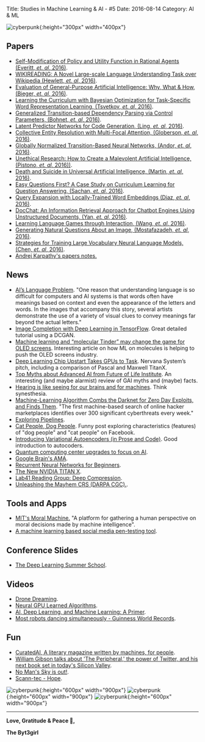 Title: Studies in Machine Learning & AI - #5
Date: 2016-08-14
Category: AI & ML


![cyberpunk](./cyberpunk/5.jpg){:height="300px" width="400px"}



## Papers


* [Self-Modification of Policy and Utility Function in
Rational Agents (Everitt, *et. al*, 2016)](http://www.tomeveritt.se/papers/AGI16-sm.pdf).
* [WIKIREADING: A Novel Large-scale Language Understanding Task
over Wikipedia (Hewlett, *et. al*, 2016)](https://github.com/dmorr-google/wiki-reading).
* [Evaluation of General-Purpose Artificial Intelligence: Why, What & How, (Bieger, *et. al*, 2016)](http://users.dsic.upv.es/~flip/EGPAI2016/papers/EGPAI_2016_paper_9.pdf).
* [Learning the Curriculum with Bayesian Optimization
for Task-Specific Word Representation Learning, (Tsvetkov, *et. al*, 2016)](http://www.aclweb.org/anthology/P/P16/P16-1013.pdf).
* [Generalized Transition-based Dependency Parsing
via Control Parameters, (Bohnet, *et. al*, 2016)](http://www.aclweb.org/anthology/P/P16/P16-1015.pdf).
* [Latent Predictor Networks for Code Generation, (Ling, *et. al*, 2016)](http://www.aclweb.org/anthology/P/P16/P16-1057.pdf).
* [Collective Entity Resolution with Multi-Focal Attention, (Globerson, *et. al*, 2016)](http://www.aclweb.org/anthology/P/P16/P16-1059.pdf).
* [Globally Normalized Transition-Based Neural Networks, (Andor, *et. al*, 2016)](http://www.aclweb.org/anthology/P/P16/P16-1231.pdf).
* [Unethical Research: How to Create a Malevolent Artificial Intelligence, (Pistono, *et. al*, 2016))](https://arxiv.org/pdf/1605.02817v1.pdf).
* [Death and Suicide in Universal Artificial Intelligence, (Martin, *et. al*, 2016)](http://arxiv.org/pdf/1606.00652v1.pdf).
* [Easy Questions First?
A Case Study on Curriculum Learning for Question Answering, (Sachan, *et. al*, 2016)](http://aclweb.org/anthology/P/P16/P16-1043.pdf).
* [Query Expansion with Locally-Trained Word Embeddings (Diaz, *et. al*, 2016)](http://aclweb.org/anthology/P/P16/P16-1035.pdf).
* [DocChat: An Information Retrieval Approach for Chatbot Engines
Using Unstructured Documents, (Yan, *et. al*, 2016)](http://aclweb.org/anthology/P/P16/P16-1049.pdf).
* [Learning Language Games through Interaction, (Wang, *et. al*, 2016)](http://aclweb.org/anthology/P/P16/P16-1224.pdf).
* [Generating Natural Questions About an Image, (Mostafazadeh, *et. al*, 2016)](http://aclweb.org/anthology/P/P16/P16-1170.pdf).
* [Strategies for Training Large Vocabulary Neural Language Models, (Chen, *et. al*, 2016)](http://aclweb.org/anthology/P/P16/P16-1186.pdf).
* [Andrej Karpathy's papers notes.](https://github.com/karpathy/paper-notes)




## News


* [AI’s Language Problem](https://www.technologyreview.com/s/602094/ais-language-problem/?utm_campaign=add_this&utm_source=twitter&utm_medium=post). "One reason that understanding language is so difficult for computers and AI systems is that words often have meanings based on context and even the appearance of the letters and words. In the images that accompany this story, several artists demonstrate the use of a variety of visual clues to convey meanings far beyond the actual letters."
* [Image Completion with Deep Learning in TensorFlow](http://bamos.github.io/2016/08/09/deep-completion/). Great detailed tutorial using a DCGAN.
* [Machine learning and “molecular Tinder” may change the game for OLED screens](https://techcrunch.com/2016/08/08/machine-learning-and-molecular-tinder-may-change-the-game-for-oled-screens/). Interesting article on how ML on molecules is helping to push the OLED screens industry.
* [Deep Learning Chip Upstart Takes GPUs to Task](http://www.nextplatform.com/2016/08/08/deep-learning-chip-upstart-set-take-gpus-task/). Nervana System’s pitch, including a comparison of Pascal and Maxwell TitanX.
* [Top Myths about Advanced AI from Future of Life Institute](http://futureoflife.org/background/aimyths/). An interesting (and maybe alarmist) review of GAI myths and (maybe) facts.
* [Hearing is like seeing for our brains and for machines](https://techcrunch.com/2016/08/13/hearing-is-like-seeing-for-our-brains-and-for-machines/?ncid=rss). Think synesthesia. 
* [Machine-Learning Algorithm Combs the Darknet for Zero Day Exploits, and Finds Them](https://www.technologyreview.com/s/602115/machine-learning-algorithm-combs-the-darknet-for-zero-day-exploits-and-finds-them/?set=602116&utm_content=buffer49be6&utm_medium=social&utm_source=twitter.com&utm_campaign=buffer). "The first machine-based search of online hacker marketplaces identifies over 300 significant cyberthreats every week."
* [Exploring Pipelines](https://gab41.lab41.org/exploring-pipelines-68f900625bd4#.njpynqaon).
* [Cat People, Dog People](https://research.facebook.com/blog/cat-people-dog-people/?_fb_noscript=1). Funny post exploring characteristics (features) of "dog people" and "cat people" on Facebook. 
* [Introducing Variational Autoencoders (in Prose and Code)](http://blog.fastforwardlabs.com/post/148842796218/introducing-variational-autoencoders-in-prose-and). Good introduction to autocoders.
* [Quantum computing center upgrades to focus on AI](https://defensesystems.com/articles/2016/08/12/quantum-center-upgrade-lockheed-usc.aspx).
* [Google Brain's AMA](https://www.reddit.com/r/MachineLearning/comments/4w6tsv/ama_we_are_the_google_brain_team_wed_love_to/).
* [Recurrent Neural Networks for Beginners](https://medium.com/@camrongodbout/recurrent-neural-networks-for-beginners-7aca4e933b82#.3ofku68fe).
* [The New NVIDIA TITAN X](https://blogs.nvidia.com/blog/2016/07/21/titan-x/?utm_campaign=Artificial%2BIntelligence%2BWeekly&utm_medium=email&utm_source=Artificial_Intelligence_Weekly_43).
* [Lab41 Reading Group: Deep Compression](https://gab41.lab41.org/lab41-reading-group-deep-compression-9c36064fb209#.jzw0hmaqs).
* [Unleashing the Mayhem CRS (DARPA CGC).](https://blog.forallsecure.com/2016/02/09/unleashing-mayhem/).


## Tools and Apps

* [MIT's Moral Machine.](http://moralmachine.mit.edu/) "A platform for gathering a human perspective on moral decisions made by machine intelligence".
* [A machine learning based social media pen-testing tool](https://github.com/getzerofox/SNAP_R).


## Conference Slides

* [The Deep Learning Summer School](https://sites.google.com/site/deeplearningsummerschool2016/speakers).


## Videos

* [Drone Dreaming](https://www.youtube.com/watch?v=g_ypY4Qjj1Y).
* [Neural GPU Learned Algorithms](https://www.youtube.com/watch?v=LzC8NkTZAF4).
* [AI, Deep Learning, and Machine Learning: A Primer](https://vimeo.com/170189199).
* [Most robots dancing simultaneously - Guinness World Records](https://www.youtube.com/watch?v=3otrUaWcLYU).


## Fun

* [CuratedAI, A literary magazine written by machines, for people](http://curatedai.com/).
* [William Gibson talks about 'The Peripheral,' the power of Twitter, and his next book set in today's Silicon Valley](http://www.businessinsider.com/william-gibson-the-peripheral-interview-business-insider-2016-8).
* [No Man's Sky is out!](http://www.wired.com/2016/08/no-mans-sky-review/).
* [Scann-tec - Hope](https://www.youtube.com/watch?v=8pJD-IgUTfw).


![cyberpunk](./draws/nn1.png){:height="600px" width="900px"}
![cyberpunk](./draws/nn2.png){:height="600px" width="900px"}
![cyberpunk](./draws/nn3.png){:height="600px" width="900px"}


----

**Love, Gratitude & Peace 🌺,**

**The Byt3girl**